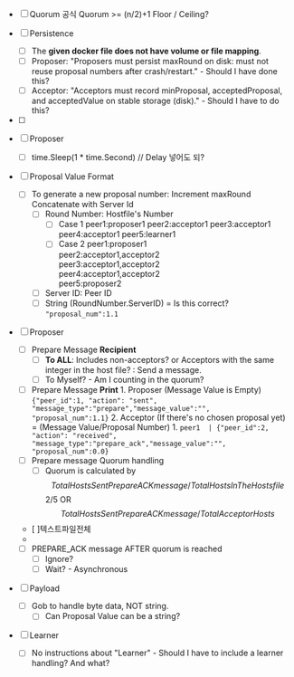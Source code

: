 - [ ] Quorum 공식
	Quorum >= (n/2)+1
		Floor / Ceiling?
- [ ] Persistence
	- [ ] The **given docker file does not have volume or file mapping**. 
	- [ ] Proposer: "Proposers must persist maxRound on disk: must not reuse proposal numbers after crash/restart." - Should I have done this?
	- [ ] Acceptor: "Acceptors must record minProposal, acceptedProposal, and acceptedValue on stable storage (disk)." - Should I have to do this?
- [ ] 
- [ ] Proposer
	- [ ] time.Sleep(1 * time.Second) // Delay 넣어도 되?
- [ ] Proposal Value Format
	- [ ] To generate a new proposal number: Increment maxRound Concatenate with Server Id
		- [ ] Round Number: Hostfile's Number
			- [ ] Case 1
				peer1:proposer1
				peer2:acceptor1
				peer3:acceptor1
				peer4:acceptor1
				peer5:learner1
			- [ ] Case 2
				peer1:proposer1  
				peer2:acceptor1,acceptor2  
				peer3:acceptor1,acceptor2  
				peer4:acceptor1,acceptor2  
				peer5:proposer2
		- [ ] Server ID: Peer ID
		- [ ] String (RoundNumber.ServerID) = Is this correct?
			```"proposal_num":1.1```
- [ ] Proposer 
	- [ ] Prepare Message **Recipient**
		- [ ] **To ALL**: Includes non-acceptors? or Acceptors with the same integer in the host file? : Send a message. 
		- [ ] To Myself? - Am I counting in the quorum?
	 - [ ] Prepare Message **Print**
			1. Proposer (Message Value is Empty)
				```{"peer_id":1, "action": "sent", "message_type":"prepare","message_value":"", "proposal_num":1.1}```
			2. Acceptor (If there's no chosen proposal yet) = (Message Value/Proposal Number)
				1. ```peer1  | {"peer_id":2, "action": "received", "message_type":"prepare_ack","message_value":"", "proposal_num":0.0}```
	- [ ] Prepare message Quorum handling
		- [ ] Quorum is calculated by $$Total Hosts Sent PrepareACKmessage/Total Hosts In The Hostsfile$$ 2/5 OR  $$Total Hosts Sent PrepareACKmessage/TotalAcceptorHosts $$
	- [ ]텍스트파일전체
	- 

	- [ ] PREPARE_ACK message AFTER quorum is reached
		- [ ] Ignore?
		- [ ] Wait? - Asynchronous
- [ ] Payload
	- [ ] Gob to handle byte data, NOT string.
		- [ ] Can Proposal Value can be a string?
- [ ] Learner
	- [ ] No instructions about "Learner" - Should I have to include a learner handling?  And what?